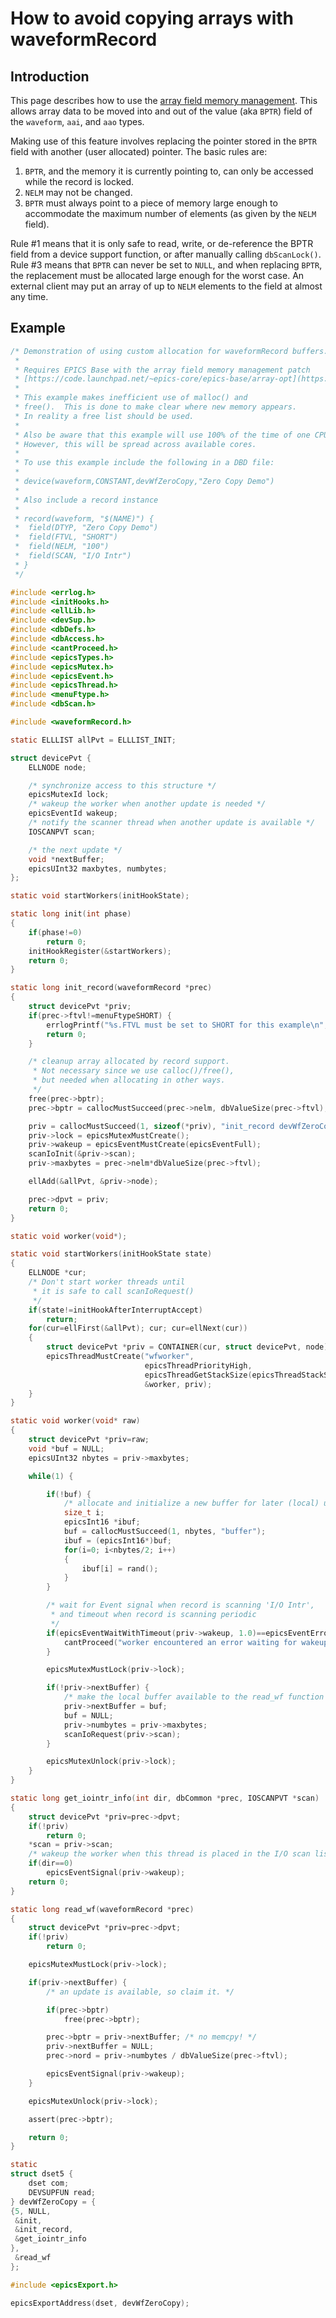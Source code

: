 # How to avoid copying arrays with waveformRecord

## Introduction

This page describes how to use the [array field memory management](https://code.launchpad.net/~epics-core/epics-base/array-opt).
This allows array data to be moved into and out of the value (aka `BPTR`) field of the `waveform`, `aai`, and `aao` types.

Making use of this feature involves replacing the pointer stored in the `BPTR` field with another (user allocated) pointer. The basic rules are:

1.  `BPTR`, and the memory it is currently pointing to, can only be accessed while the record is locked.
2.  `NELM` may not be changed.
3.  `BPTR` must always point to a piece of memory large enough to accommodate the maximum number of elements (as given by the `NELM` field).

Rule #1 means that it is only safe to read, write, or de-reference the BPTR field from a device support function, or after manually calling `dbScanLock()`. Rule #3 means that `BPTR` can never be set to `NULL`, and when replacing `BPTR`, the replacement must be allocated large enough for the worst case. An external client may put an array of up to `NELM` elements to the field at almost any time.

## Example

``` c
/* Demonstration of using custom allocation for waveformRecord buffers.
 *
 * Requires EPICS Base with the array field memory management patch
 * [https://code.launchpad.net/~epics-core/epics-base/array-opt](https://code.launchpad.net/%7Eepics-core/epics-base/array-opt)
 *
 * This example makes inefficient use of malloc() and
 * free().  This is done to make clear where new memory appears.
 * In reality a free list should be used.
 *
 * Also be aware that this example will use 100% of the time of one CPU core.
 * However, this will be spread across available cores.
 *
 * To use this example include the following in a DBD file:
 *
 * device(waveform,CONSTANT,devWfZeroCopy,"Zero Copy Demo")
 *
 * Also include a record instance
 *
 * record(waveform, "$(NAME)") {
 *  field(DTYP, "Zero Copy Demo")
 *  field(FTVL, "SHORT")
 *  field(NELM, "100")
 *  field(SCAN, "I/O Intr")
 * }
 */

#include <errlog.h>
#include <initHooks.h>
#include <ellLib.h>
#include <devSup.h>
#include <dbDefs.h>
#include <dbAccess.h>
#include <cantProceed.h>
#include <epicsTypes.h>
#include <epicsMutex.h>
#include <epicsEvent.h>
#include <epicsThread.h>
#include <menuFtype.h>
#include <dbScan.h>

#include <waveformRecord.h>

static ELLLIST allPvt = ELLLIST_INIT;

struct devicePvt {
    ELLNODE node;

    /* synchronize access to this structure */
    epicsMutexId lock;
    /* wakeup the worker when another update is needed */
    epicsEventId wakeup;
    /* notify the scanner thread when another update is available */
    IOSCANPVT scan;

    /* the next update */
    void *nextBuffer;
    epicsUInt32 maxbytes, numbytes;
};

static void startWorkers(initHookState);

static long init(int phase)
{
    if(phase!=0)
        return 0;
    initHookRegister(&startWorkers);
    return 0;
}

static long init_record(waveformRecord *prec)
{
    struct devicePvt *priv;
    if(prec->ftvl!=menuFtypeSHORT) {
        errlogPrintf("%s.FTVL must be set to SHORT for this example\n", prec->name);
        return 0;
    }

    /* cleanup array allocated by record support.
     * Not necessary since we use calloc()/free(),
     * but needed when allocating in other ways.
     */
    free(prec->bptr);
    prec->bptr = callocMustSucceed(prec->nelm, dbValueSize(prec->ftvl), "first buf");

    priv = callocMustSucceed(1, sizeof(*priv), "init_record devWfZeroCopy");
    priv->lock = epicsMutexMustCreate();
    priv->wakeup = epicsEventMustCreate(epicsEventFull);
    scanIoInit(&priv->scan);
    priv->maxbytes = prec->nelm*dbValueSize(prec->ftvl);

    ellAdd(&allPvt, &priv->node);

    prec->dpvt = priv;
    return 0;
}

static void worker(void*);

static void startWorkers(initHookState state)
{
    ELLNODE *cur;
    /* Don't start worker threads until
     * it is safe to call scanIoRequest()
     */
    if(state!=initHookAfterInterruptAccept)
        return;
    for(cur=ellFirst(&allPvt); cur; cur=ellNext(cur))
    {
        struct devicePvt *priv = CONTAINER(cur, struct devicePvt, node);
        epicsThreadMustCreate("wfworker",
                              epicsThreadPriorityHigh,
                              epicsThreadGetStackSize(epicsThreadStackSmall),
                              &worker, priv);
    }
}

static void worker(void* raw)
{
    struct devicePvt *priv=raw;
    void *buf = NULL;
    epicsUInt32 nbytes = priv->maxbytes;

    while(1) {

        if(!buf) {
            /* allocate and initialize a new buffer for later (local) use */
            size_t i;
            epicsInt16 *ibuf;
            buf = callocMustSucceed(1, nbytes, "buffer");
            ibuf = (epicsInt16*)buf;
            for(i=0; i<nbytes/2; i++)
            {
                ibuf[i] = rand();
            }
        }

        /* wait for Event signal when record is scanning 'I/O Intr',
         * and timeout when record is scanning periodic
         */
        if(epicsEventWaitWithTimeout(priv->wakeup, 1.0)==epicsEventError) {
            cantProceed("worker encountered an error waiting for wakeup\n");
        }

        epicsMutexMustLock(priv->lock);

        if(!priv->nextBuffer) {
            /* make the local buffer available to the read_wf function */
            priv->nextBuffer = buf;
            buf = NULL;
            priv->numbytes = priv->maxbytes;
            scanIoRequest(priv->scan);
        }

        epicsMutexUnlock(priv->lock);
    }
}

static long get_iointr_info(int dir, dbCommon *prec, IOSCANPVT *scan)
{
    struct devicePvt *priv=prec->dpvt;
    if(!priv)
        return 0;
    *scan = priv->scan;
    /* wakeup the worker when this thread is placed in the I/O scan list */
    if(dir==0)
        epicsEventSignal(priv->wakeup);
    return 0;
}

static long read_wf(waveformRecord *prec)
{
    struct devicePvt *priv=prec->dpvt;
    if(!priv)
        return 0;

    epicsMutexMustLock(priv->lock);

    if(priv->nextBuffer) {
        /* an update is available, so claim it. */

        if(prec->bptr)
            free(prec->bptr);

        prec->bptr = priv->nextBuffer; /* no memcpy! */
        priv->nextBuffer = NULL;
        prec->nord = priv->numbytes / dbValueSize(prec->ftvl);

        epicsEventSignal(priv->wakeup);
    }

    epicsMutexUnlock(priv->lock);

    assert(prec->bptr);

    return 0;
}

static
struct dset5 {
    dset com;
    DEVSUPFUN read;
} devWfZeroCopy = {
{5, NULL,
 &init,
 &init_record,
 &get_iointr_info
},
 &read_wf
};

#include <epicsExport.h>

epicsExportAddress(dset, devWfZeroCopy);
```

